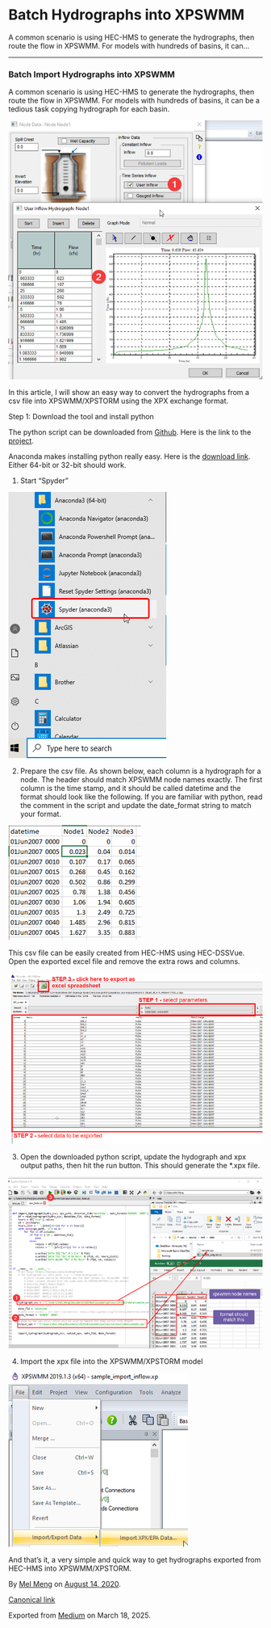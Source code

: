 # Batch Hydrographs into XPSWMM

A common scenario is using HEC-HMS to generate the hydrographs, then route the flow in XPSWMM. For models with hundreds of basins, it can…

---

### Batch Import Hydrographs into XPSWMM

A common scenario is using HEC-HMS to generate the hydrographs, then route the flow in XPSWMM. For models with hundreds of basins, it can be a tedious task copying hydrograph for each basin.

![](images\1_0QD9-ciIScaKfX8RTRyIRQ.png)

In this article, I will show an easy way to convert the hydrographs from a csv file into XPSWMM/XPSTORM using the XPX exchange format.

Step 1: Download the tool and install python

The python script can be downloaded from [Github](https://raw.githubusercontent.com/mel-meng/xpswmm/master/xpx/source/src/xpx_tools.py). Here is the link to the [project](https://github.com/mel-meng/xpswmm/tree/master/xpx/source/src).

Anaconda makes installing python really easy. Here is the [download link](https://www.anaconda.com/products/individual#windows). Either 64-bit or 32-bit should work.

1. Start “Spyder”

![](images\1_75eWlgjlwLLc1UFSMdSbWA.png)

2. Prepare the csv file. As shown below, each column is a hydrograph for a node. The header should match XPSWMM node names exactly. The first column is the time stamp, and it should be called datetime and the format should look like the following. If you are familiar with python, read the comment in the script and update the date\_format string to match your format.

![](images\1_XxVZ0pBukWjnffyzJ2K36A.png)

This csv file can be easily created from HEC-HMS using HEC-DSSVue. Open the exported excel file and remove the extra rows and columns.

![](images\1__iSkXMX_3xWaIalLSb4b-w.png)

3. Open the downloaded python script, update the hydograph and xpx output paths, then hit the run button. This should generate the \*.xpx file.

![](images\1_TZ9KMbDr3apHEdYp0bChbg.png)

4. Import the xpx file into the XPSWMM/XPSTORM model

![](images\1__rwxh5JX9VAk8zYXuyXbkA.png)

And that’s it, a very simple and quick way to get hydrographs exported from HEC-HMS into XPSWMM/XPSTORM.

By [Mel Meng](https://medium.com/@mel-meng-pe) on [August 14, 2020](https://medium.com/p/a9303df7a46b).

[Canonical link](https://medium.com/@mel-meng-pe/batch-hydrographs-into-xpswmm-a9303df7a46b)

Exported from [Medium](https://medium.com) on March 18, 2025.